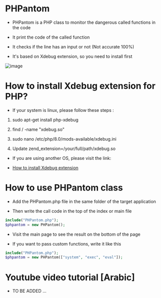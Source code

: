 # PHPantom

- PHPantom is a PHP class to monitor the dangerous called functions in the code 

- It print the code of the called function

- It checks if the line has an input or not (Not accurate 100%)

- It's based on Xdebug extension, so you need to install first

![image](https://user-images.githubusercontent.com/36328177/152566608-044f1e02-0145-46f1-b815-654eab40b013.png)


# How to install Xdebug extension for PHP?

- If your system is linux, please follow these steps :

1. sudo apt-get install php-xdebug
 
2. find / -name "xdebug.so"

3. sudo nano /etc/php/8.0/mods-available/xdebug.ini

4. Update zend_extension=/your/full/path/xdebug.so


- If you are using another OS, please visit the link:

- [How to install Xdebug extension](https://xdebug.org/docs/install)


# How to use PHPantom class

- Add the PHPantom.php file in the same folder of the target application

- Then write the call code in the top of the index or main file

```php
include("PHPantom.php");
$phpantom = new PHPantom();
```

- Visit the main page to see the result on the bottom of the page

- If you want to pass custom functions, write it like this


```php
include("PHPantom.php");
$phpantom = new PHPantom(["system", "exec", "eval"]);
```

# Youtube video tutorial [Arabic]

- TO BE ADDED ...
